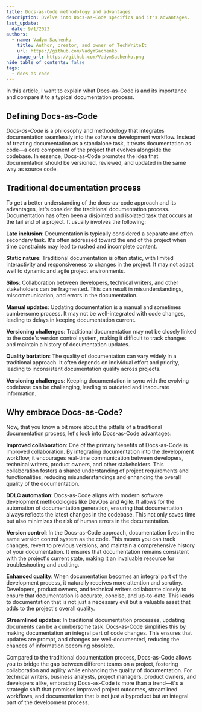 ```yaml
---
title: Docs-as-Code methodology and advantages
description: Dvelve into Docs-as-Code specifics and it's advantages.
last_update: 
  date: 9/1/2023
authors:
  - name: Vadym Sachenko
    title: Author, creator, and owner of TechWriteIt
    url: https://github.com/VadymSachenko
    image_url: https://github.com/VadymSachenko.png
hide_table_of_contents: false
tags:
  - docs-as-code
---
```


In this article, I want to explain what Docs-as-Code is and its importance and compare it to a typical documentation process.

## Defining Docs-as-Code

*Docs-as-Code* is a philosophy and methodology that integrates documentation seamlessly into the software development workflow. Instead of treating documentation as a standalone task, it treats documentation as code—a core component of the project that evolves alongside the codebase. In essence, Docs-as-Code promotes the idea that documentation should be versioned, reviewed, and updated in the same way as source code.

## Traditional documentation process

To get a better understanding of the docs-as-code approach and its advantages, let's consider the traditional documentation process. 
Documentation has often been a disjointed and isolated task that occurs at the tail end of a project. It usually involves the following:

**Late inclusion**: Documentation is typically considered a separate and often secondary task. It's often addressed toward the end of the project when time constraints may lead to rushed and incomplete content.

**Static nature**: Traditional documentation is often static, with limited interactivity and responsiveness to changes in the project. It may not adapt well to dynamic and agile project environments.

**Silos**: Collaboration between developers, technical writers, and other stakeholders can be fragmented. This can result in misunderstandings, miscommunication, and errors in the documentation.

**Manual updates**: Updating documentation is a manual and sometimes cumbersome process. It may not be well-integrated with code changes, leading to delays in keeping documentation current.

**Versioning challenges**: Traditional documentation may not be closely linked to the code's version control system, making it difficult to track changes and maintain a history of documentation updates.

**Quality bariation**: The quality of documentation can vary widely in a traditional approach. It often depends on individual effort and priority, leading to inconsistent documentation quality across projects.

**Versioning challenges**: Keeping documentation in sync with the evolving codebase can be challenging, leading to outdated and inaccurate information.

## Why embrace Docs-as-Code?

Now, that you know a bit more about the pitfalls of a traditional documentation process, let's look into Docs-as-Code advantages:

**Improved collaboration**: One of the primary benefits of Docs-as-Code is improved collaboration. By integrating documentation into the development workflow, it encourages real-time communication between developers, technical writers, product owners, and other stakeholders. This collaboration fosters a shared understanding of project requirements and functionalities, reducing misunderstandings and enhancing the overall quality of the documentation.

**DDLC automation**: Docs-as-Code aligns with modern software development methodologies like DevOps and Agile. It allows for the automation of documentation generation, ensuring that documentation always reflects the latest changes in the codebase. This not only saves time but also minimizes the risk of human errors in the documentation.

**Version control**: In the Docs-as-Code approach, documentation lives in the same version control system as the code. This means you can track changes, revert to previous versions, and maintain a comprehensive history of your documentation. It ensures that documentation remains consistent with the project's current state, making it an invaluable resource for troubleshooting and auditing.

**Enhanced quality**: When documentation becomes an integral part of the development process, it naturally receives more attention and scrutiny. Developers, product owners, and technical writers collaborate closely to ensure that documentation is accurate, concise, and up-to-date. This leads to documentation that is not just a necessary evil but a valuable asset that adds to the project's overall quality.

**Streamlined updates**: In traditional documentation processes, updating documents can be a cumbersome task. Docs-as-Code simplifies this by making documentation an integral part of code changes. This ensures that updates are prompt, and changes are well-documented, reducing the chances of information becoming obsolete.


Compared to the traditional documentation process, Docs-as-Code allows you to bridge the gap between different teams on a project, fostering collaboration and agility while enhancing the quality of documentation. For technical writers, business analysts, project managers, product owners, and developers alike, embracing Docs-as-Code is more than a trend—it's a strategic shift that promises improved project outcomes, streamlined workflows, and documentation that is not just a byproduct but an integral part of the development process.